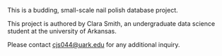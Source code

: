 This is a budding, small-scale nail polish database project.

This project is authored by Clara Smith, an undergraduate data science student at the university of Arkansas. 

Please contact cjs044@uark.edu for any additional inquiry.

